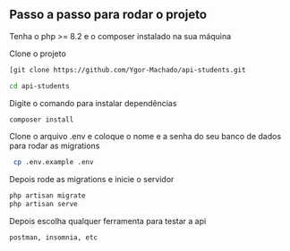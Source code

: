 ## Passo a passo para rodar o projeto
Tenha o php >= 8.2 e o composer instalado na sua máquina

Clone o projeto
```sh
[git clone https://github.com/Ygor-Machado/api-students.git
```
```sh
cd api-students
```

Digite o comando para instalar dependências
```sh
composer install
```

Clone o arquivo .env e coloque o nome e a senha do seu banco de dados para rodar as migrations
```sh
 cp .env.example .env
 ```
Depois rode as migrations e inicie o servidor 
```sh
php artisan migrate
php artisan serve
```

Depois escolha qualquer ferramenta para testar a api
```sh
postman, insomnia, etc
```
